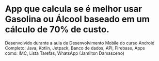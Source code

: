 # App que calcula se é melhor usar Gasolina ou Álcool baseado em um cálculo de 70% de custo.




Desenvolvido durante a aula de Desenvolvimento Mobile do curso Android Completo: Java, Kotlin, Jetpack, Banco de dados, API, Firebase, Apps como: IMC, Lista Tarefas, WhatsApp (Jamilton Damasceno)
